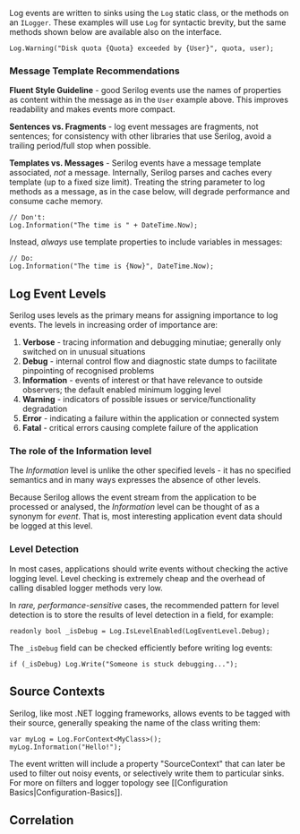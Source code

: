 Log events are written to sinks using the `Log` static class, or the methods on an `ILogger`. These examples will use `Log` for syntactic brevity, but the same methods shown below are available also on the interface.

```
Log.Warning("Disk quota {Quota} exceeded by {User}", quota, user);
```

### Message Template Recommendations

**Fluent Style Guideline** - good Serilog events use the names of properties as content within the message as in the `User` example above. This improves readability and makes events more compact.

**Sentences vs. Fragments** - log event messages are fragments, not sentences; for consistency with other libraries that use Serilog, avoid a trailing period/full stop when possible.

**Templates vs. Messages** - Serilog events have a message template associated, _not_ a message. Internally, Serilog parses and caches every template (up to a fixed size limit). Treating the string parameter to log methods as a message, as in the case below, will degrade performance and consume cache memory.

```
// Don't:
Log.Information("The time is " + DateTime.Now);
```

Instead, _always_ use template properties to include variables in messages:

```
// Do:
Log.Information("The time is {Now}", DateTime.Now);
```

## Log Event Levels

Serilog uses levels as the primary means for assigning importance to log events. The levels in increasing order of importance are:

1. **Verbose** - tracing information and debugging minutiae; generally only switched on in unusual situations
2. **Debug** - internal control flow and diagnostic state dumps to facilitate pinpointing of recognised problems
3. **Information** - events of interest or that have relevance to outside observers; the default enabled minimum logging level
4. **Warning** - indicators of possible issues or service/functionality degradation
5. **Error** - indicating a failure within the application or connected system
6. **Fatal** - critical errors causing complete failure of the application

### The role of the Information level

The _Information_ level is unlike the other specified levels - it has no specified semantics and in many ways expresses the absence of other levels.

Because Serilog allows the event stream from the application to be processed or analysed, the _Information_ level can be thought of as a synonym for _event_. That is, most interesting application event data should be logged at this level.

### Level Detection

In most cases, applications should write events without checking the active logging level. Level checking is extremely cheap and the overhead of calling disabled logger methods very low.

In _rare, performance-sensitive_ cases, the recommended pattern for level detection is to store the results of level detection in a field, for example:

```
readonly bool _isDebug = Log.IsLevelEnabled(LogEventLevel.Debug);
```

The `_isDebug` field can be checked efficiently before writing log events:

```
if (_isDebug) Log.Write("Someone is stuck debugging...");
```

## Source Contexts

Serilog, like most .NET logging frameworks, allows events to be tagged with their source, generally speaking the name of the class writing them:

```
var myLog = Log.ForContext<MyClass>();
myLog.Information("Hello!");
```

The event written will include a property "SourceContext" that can later be used to filter out noisy events, or selectively write them to particular sinks. For more on filters and logger topology see [[Configuration Basics|Configuration-Basics]].

## Correlation
